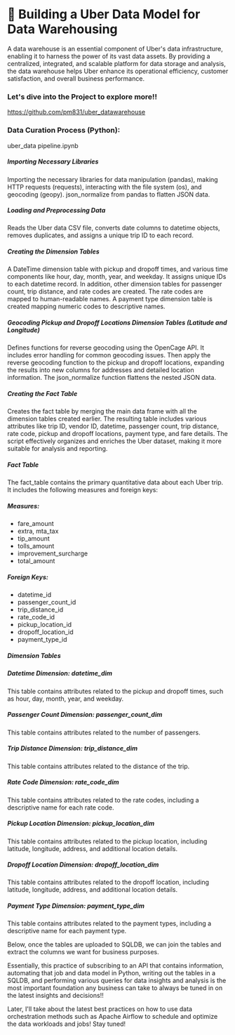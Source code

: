 # 📝 Building a Uber Data Model for Data Warehousing

A data warehouse is an essential component of Uber's data infrastructure, enabling it to harness the power of its vast data assets. By providing a centralized, integrated, and scalable platform for data storage and analysis, the data warehouse helps Uber enhance its operational efficiency, customer satisfaction, and overall business performance.

### Let's dive into the Project to explore more!! 

https://github.com/pm831/uber_datawarehouse

### Data Curation Process (Python):

uber_data pipeline.ipynb

##### Importing Necessary Libraries 

Importing the necessary libraries for data manipulation (pandas), making HTTP requests (requests), interacting with the file system (os), and geocoding (geopy). json_normalize from pandas to flatten JSON data.

##### Loading and Preprocessing Data 

Reads the Uber data CSV file, converts date columns to datetime objects, removes duplicates, and assigns a unique trip ID to each record.

##### Creating the Dimension Tables 

A DateTime dimension table with pickup and dropoff times, and various time components like hour, day, month, year, and weekday. It assigns unique IDs to each datetime record. In addition, other dimension tables for passenger count, trip distance, and rate codes are created. The rate codes are mapped to human-readable names. A payment type dimension table is created mapping numeric codes to descriptive names.

##### Geocoding Pickup and Dropoff Locations Dimension Tables (Latitude and Longitude) 

Defines functions for reverse geocoding using the OpenCage API. It includes error handling for common geocoding issues. Then apply the reverse geocoding function to the pickup and dropoff locations, expanding the results into new columns for addresses and detailed location information. The json_normalize function flattens the nested JSON data.

##### Creating the Fact Table 

Creates the fact table by merging the main data frame with all the dimension tables created earlier. The resulting table includes various attributes like trip ID, vendor ID, datetime, passenger count, trip distance, rate code, pickup and dropoff locations, payment type, and fare details. The script effectively organizes and enriches the Uber dataset, making it more suitable for analysis and reporting.

##### Fact Table

The fact_table contains the primary quantitative data about each Uber trip. 
It includes the following measures and foreign keys:

##### Measures: 
* fare_amount
* extra, mta_tax
* tip_amount
* tolls_amount
* improvement_surcharge
* total_amount

##### Foreign Keys: 
* datetime_id
* passenger_count_id
* trip_distance_id
* rate_code_id
* pickup_location_id
* dropoff_location_id
* payment_type_id

##### Dimension Tables

##### Datetime Dimension: datetime_dim
This table contains attributes related to the pickup and dropoff times, such as hour, day, month, year, and weekday.
 
##### Passenger Count Dimension: passenger_count_dim 
This table contains attributes related to the number of passengers.

##### Trip Distance Dimension: trip_distance_dim 
This table contains attributes related to the distance of the trip.

##### Rate Code Dimension: rate_code_dim 
This table contains attributes related to the rate codes, including a descriptive name for each rate code.

##### Pickup Location Dimension: pickup_location_dim
This table contains attributes related to the pickup location, including latitude, longitude, address, and additional location details.

##### Dropoff Location Dimension: dropoff_location_dim 
This table contains attributes related to the dropoff location, including latitude, longitude, address, and additional location details.

##### Payment Type Dimension: payment_type_dim 
This table contains attributes related to the payment types, including a descriptive name for each payment type.

Below, once the tables are uploaded to SQLDB, we can join the tables and extract the columns we want for business purposes.

Essentially, this practice of subscribing to an API that contains information, automating that job and data model in Python, writing out the tables in a SQLDB, and performing various queries for data insights and analysis is the most important foundation any business can take to always be tuned in on the latest insights and decisions!!

Later, I'll take about the latest best practices on how to use data orchestration methods such as Apache Airflow to schedule and optimize the data workloads and jobs! Stay tuned!
